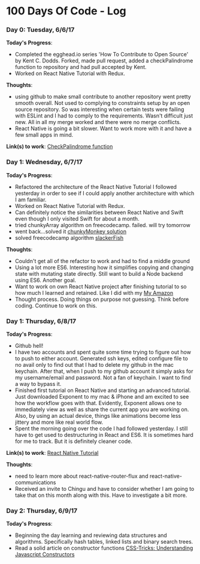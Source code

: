 # 100 Days Of Code - Log


### Day 0: Tuesday, 6/6/17

**Today's Progress**:
* Completed the egghead.io series 'How To Contribute to Open Source' by Kent C. Dodds.
Forked, made pull request, added a checkPalindrome function to repository and had pull accepted by Kent.
* Worked on React Native Tutorial with Redux.

**Thoughts**:
* using github to make small contribute to another repository went pretty smooth overall. Not used to complying to constraints setup by an open source repository. So was interesting when certain tests were failing with ESLint and I had to comply to the requirements. Wasn't difficult just new. All in all my merge worked and there were no merge conflicts.
* React Native is going a bit slower. Want to work more with it and have a few small apps in mind.

**Link(s) to work**:
[CheckPalindrome function](http://github.com/eggheadio-github/stack-overflow-copy-paste/tree/master/src)

### Day 1: Wednesday, 6/7/17

**Today's Progress**:
* Refactored the architecture of the React Native Tutorial I followed yesterday in order to see if I could apply another architecture with which I am familiar.
* Worked on React Native Tutorial with Redux.
* Can definitely notice the similarities between React Native and Swift even though I only visited Swift for about a month.
* tried chunkyArray algorithm on freecodecamp. failed. will try tomorrow
* went back...solved it [chunkyMonkey solution](http://repl.it/Ib2w/1)
* solved freecodecamp algorithm [slackerFish](http://repl.it/languages/javascript)

**Thoughts**:
* Couldn't get all of the refactor to work and had to find a middle ground
* Using a lot more ES6. Interesting how it simplifies copying and changing state with mutating state directly. Still want to build a Node backend using ES6. Another goal.
* Want to work on own React Native project after finishing tutorial to so how much I learned and retained. Like I did with my [My Amazon](http://github.com/jdrichardstech/MyAmazon)
* Thought process. Doing things on purpose not guessing. Think before coding. Continue to work on this.

### Day 1: Thursday, 6/8/17
**Today's Progress**:
* Github hell!
* I have two accounts and spent quite some time trying to figure out how to push to either account. Generated ssh keys, edited configure file to no avail only to find out that I had to delete my github in the mac keychain. After that, when I push to my github account it simply asks for my username/email and password. Not a fan of keychain. I want to find a way to bypass it.
* Finished first tutorial on React Native and starting an advanced tutorial. Just downloaded Exponent to my mac & iPhone and am excited to see how the workflow goes with that. Evidently, Exponent allows one to immediately view as well as share the current app you are working on. Also, by using an actual device, things like animations become less jittery and more like real world flow.
* Spent the morning going over the code I had followed yesterday. I still have to get used to destructuring in React and ES6. It is sometimes hard for me to track. But it is definitely cleaner code.


**Link(s) to work**:
[React Native Tutorial](http://github.com/jdrichards-tech/employee-manager)

**Thoughts**:
* need to learn more about react-native-router-flux and react-native-communications
* Received an invite to Chingu and have to consider whether I am going to take that on this month along with this. Have to investigate a bit more.

### Day 2: Thursday, 6/9/17

**Today's Progress**:
* Beginning the day learning and reviewing data structures and algorithms. Specifically hash tables, linked lists and binary search trees.
* Read a solid article on constructor functions [CSS-Tricks: Understanding Javascript Constructors](http://css-tricks.com/understanding-javascript-constructors/)
